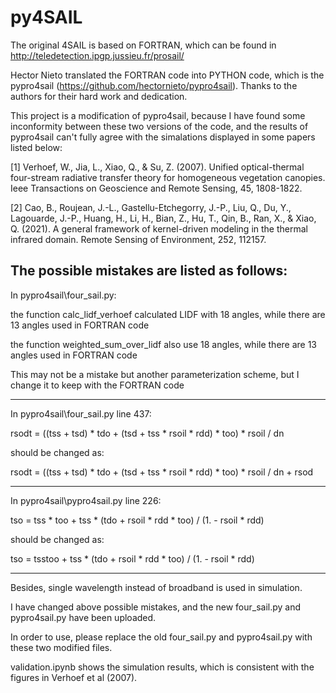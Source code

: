 # py4SAIL
The original 4SAIL is based on FORTRAN, which can be found in http://teledetection.ipgp.jussieu.fr/prosail/

Hector Nieto translated the FORTRAN code into PYTHON code, which is the pypro4sail (https://github.com/hectornieto/pypro4sail). Thanks to the authors for their hard work and dedication.

This project is a modification of pypro4sail, because I have found some inconformity between these two versions of the code, 
and the results of pypro4sail can't fully agree with the simalations displayed in some papers listed below:

[1] Verhoef, W., Jia, L., Xiao, Q., & Su, Z. (2007). Unified optical-thermal four-stream radiative transfer theory for homogeneous vegetation canopies. Ieee Transactions on Geoscience and Remote Sensing, 45, 1808-1822.

[2] Cao, B., Roujean, J.-L., Gastellu-Etchegorry, J.-P., Liu, Q., Du, Y., Lagouarde, J.-P., Huang, H., Li, H., Bian, Z., Hu, T., Qin, B., Ran, X., & Xiao, Q. (2021). A general framework of kernel-driven modeling in the thermal infrared domain. Remote Sensing of Environment, 252, 112157.

The possible mistakes are listed as follows:
------------------------------------
In pypro4sail\four_sail.py:

the function calc_lidf_verhoef calculated LIDF with 18 angles, while there are 13 angles used in FORTRAN code

the function weighted_sum_over_lidf also use 18 angles, while there are 13 angles used in FORTRAN code

This may not be a mistake but another parameterization scheme, but I change it to keep with the FORTRAN code

------------------------------------
In pypro4sail\four_sail.py line 437:

rsodt = ((tss + tsd) * tdo + (tsd + tss * rsoil * rdd) * too) * rsoil / dn

should be changed as:

rsodt = ((tss + tsd) * tdo + (tsd + tss * rsoil * rdd) * too) * rsoil / dn + rsod

------------------------------------
In pypro4sail\pypro4sail.py line 226:

tso = tss * too + tss * (tdo + rsoil * rdd * too) / (1. - rsoil * rdd)

should be changed as:

tso = tsstoo + tss * (tdo + rsoil * rdd * too) / (1. - rsoil * rdd)

------------------------------------

Besides, single wavelength instead of broadband is used in simulation.

I have changed above possible mistakes, and the new four_sail.py and pypro4sail.py have been uploaded.

In order to use, please replace the old four_sail.py and pypro4sail.py with these two modified files.

validation.ipynb shows the simulation results, which is consistent with the figures in Verhoef et al (2007).
